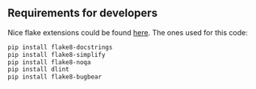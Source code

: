 ## Requirements for developers

Nice flake extensions could be found [here](https://github.com/DmytroLitvinov/awesome-flake8-extensions#docstrings).
The ones used for this code:

```bash
pip install flake8-docstrings
pip install flake8-simplify
pip install flake8-noqa
pip install dlint
pip install flake8-bugbear
```
